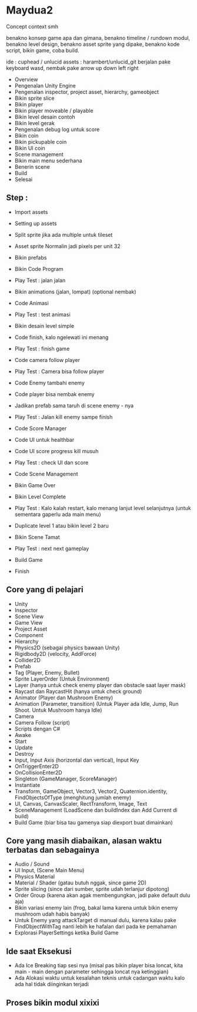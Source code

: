 # Maydua2
Concept context smh

benakno konsep game apa dan gimana,
benakno timeline / rundown modul,
benakno level design,
benakno asset sprite yang dipake,
benakno kode script,
bikin game,
coba build.

ide : cuphead / unlucid
assets : harambert/unlucid_git
berjalan pake keyboard wasd, nembak pake arrow up down left right

- Overview
- Pengenalan Unity Engine
- Pengenalan inspector, project asset, hierarchy, gameobject
- Bikin sprite slice
- Bikin player
- Bikin player moveable / playable
- Bikin level desain contoh
- Bikin level gerak
- Pengenalan debug log untuk score
- Bikin coin
- Bikin pickupable coin
- Bikin UI coin
- Scene management
- Bikin main menu sederhana
- Benerin scene
- Build
- Selesai

## Step :
- Import assets
- Setting up assets
- Split sprite jika ada multiple untuk tileset
- Asset sprite Normalin jadi pixels per unit 32
- Bikin prefabs
- Bikin Code Program
- Play Test : jalan jalan

- Bikin animations (jalan, lompat) (optional nembak)
- Code Animasi
- Play Test : test animasi

- Bikin desain level simple
- Code finish, kalo ngelewati ini menang
- Play Test : finish game

- Code camera follow player
- Play Test : Camera bisa follow player

- Code Enemy tambahi enemy
- Code player bisa nembak enemy
- Jadikan prefab sama taruh di scene enemy - nya
- Play Test : Jalan kill enemy sampe finish

- Code Score Manager
- Code UI untuk healthbar
- Code UI score progress kill musuh
- Play Test : check UI dan score

- Code Scene Management
- Bikin Game Over
- Bikin Level Complete
- Play Test : Kalo kalah restart, kalo menang lanjut level selanjutnya (untuk sementara gaperlu ada main menu)

- Duplicate level 1 atau bikin level 2 baru
- Bikin Scene Tamat
- Play Test : next next gameplay

- Build Game

- Finish

## Core yang di pelajari
- Unity
- Inspector
- Scene View
- Game View
- Project Asset
- Component
- Hierarchy
- Physics2D (sebagai physics bawaan Unity)
- Rigidbody2D (velocity, AddForce)
- Collider2D
- Prefab
- Tag (Player, Enemy, Bullet)
- Sprite LayerOrder (Untuk Environment)
- Layer (hanya untuk check enemy player dan obstacle saat layer mask)
- Raycast dan RaycastHit (hanya untuk check ground)
- Animator (Player dan Mushroom Enemy)
- Animation (Parameter, transition) (Untuk Player ada Idle, Jump, Run Shoot. Untuk Mushroom hanya Idle)
- Camera
- Camera Follow (script)
- Scripts dengan C#
- Awake
- Start
- Update
- Destroy
- Input, Input Axis (horizontal dan vertical), Input Key
- OnTriggerEnter2D
- OnCollisionEnter2D
- Singleton (GameManager, ScoreManager)
- Instantiate
- Transform, GameObject, Vector3, Vector2, Quaternion.identity, FindObjectsOfType (menghitung jumlah enemy)
- UI, Canvas, CanvasScaler, RectTransform, Image, Text
- SceneManagement (LoadScene dan buildIndex dan Add Current di build)
- Build Game (biar bisa tau gamenya siap diexport buat dimainkan)

## Core yang masih diabaikan, alasan waktu terbatas dan sebagainya
- Audio / Sound
- UI Input, (Scene Main Menu)
- Physics Material
- Material / Shader (gatau butuh nggak, since game 2D)
- Sprite slicing (since dari sumber, sprite udah terlanjur dipotong)
- Order Group (karena akan agak membengungkan, jadi pake default dulu aja)
- Bikin variasi enemy lain (frog, bakal lama karena untuk bikin enemy mushroom udah habis banyak)
- Untuk Enemy yang attackTarget di manual dulu, karena kalau pake FindObjectWithTag nanti lebih ke hafalan dari pada ke pemahaman
- Explorasi PlayerSettings ketika Build Game

## Ide saat Eksekusi
- Ada Ice Breaking tiap sesi nya (misal pas bikin player bisa loncat, kita main - main dengan parameter sehingga loncat nya ketinggian)
- Ada Alokasi waktu untuk kesalahan teknis untuk cadangan waktu kalo ada hal tidak diinginkan terjadi

## Proses bikin modul xixixi